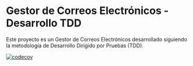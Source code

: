 # Gestor de Correos Electrónicos - Desarrollo TDD

Este proyecto es un Gestor de Correos Electrónicos desarrollado siguiendo la metodología de Desarrollo Dirigido por Pruebas (TDD).

[![codecov](https://codecov.io/gh/tisan77/tp2-gestor-de-correo/graph/badge.svg?token=ST0NTW0REE)](https://codecov.io/gh/tisan77/tp2-gestor-de-correo)
